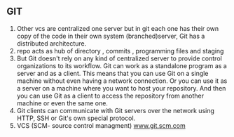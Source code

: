 ## GIT
1. Other vcs are centralized one server but in  git each one has their own copy of the code in their own system (branched)server, Git has a distributed architecture.
2. repo acts as hub of directory , commits , programming files and staging
3.  But Git doesn't rely on any kind of centralized server to provide control organizations to its workflow. Git can work as a standalone program as a server and as a client. This means that you can use Git on a single machine without even having a network connection. Or you can use it as a server on a machine where you want to host your repository. And then you can use Git as a client to access the repository from another machine or even the same one. 
4. Git clients can communicate with Git servers over the network using HTTP, SSH or Git's own special protocol.
5. VCS (SCM- source control managment) www.git.scm.com 